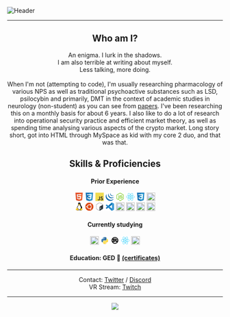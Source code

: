 ![Header](https://lh3.googleusercontent.com/FXYtDXzcqBY52d70e9p6SvzM7JvxnLDy6v9BSIJ3Xp-2ywF3oQwRUdfIymYyKcCSUPRRoak58biNzDo7rjOc0KrvrTLS_dbTQHc=w2880)

<hr>

<section id="main" align="center">

## Who am I?
An enigma. I lurk in the shadows.<br>
I am also terrible at writing about myself.<br>
Less talking, more doing.<br><br>
When I'm not (attempting to code), I'm usually researching pharmacology of various NPS as well as traditional psychoactive substances such as LSD, psilocybin and primarily, DMT in the context of academic studies in neurology (non-student) as you can see from [papers](https://github.com/viralhysteria/papers). I've been researching this on a monthly basis for about 6 years. I also like to do a lot of research into operational security practice and efficient market theory, as well as spending time analysing various aspects of the crypto market. Long story short, got into HTML through MySpace as kid with my core 2 duo, and that was that.
## Skills & Proficiencies

#### Prior Experience
<img src="https://github.com/devicons/devicon/blob/2ae2a900d2f041da66e950e4d48052658d850630/icons/html5/html5-original.svg" title="HTML5" width="20px" height="20px">
<img src="https://github.com/devicons/devicon/blob/2ae2a900d2f041da66e950e4d48052658d850630/icons/css3/css3-original.svg" title="CSS3" width="20px" height="20px">
<img src="https://github.com/devicons/devicon/blob/2ae2a900d2f041da66e950e4d48052658d850630/icons/javascript/javascript-original.svg" title="Javascript" width="20px" height="20px">
<img src="https://github.com/devicons/devicon/blob/2ae2a900d2f041da66e950e4d48052658d850630/icons/jquery/jquery-original.svg" title="JQuery" width="20px" height="20px">
<img src="https://github.com/devicons/devicon/blob/2ae2a900d2f041da66e950e4d48052658d850630/icons/nodejs/nodejs-original.svg" title="NodeJS" width="20px" height="20px">
<img src="https://github.com/devicons/devicon/blob/2ae2a900d2f041da66e950e4d48052658d850630/icons/react/react-original.svg" title="React" width="20px" height="20px">
<img src="https://github.com/devicons/devicon/blob/2ae2a900d2f041da66e950e4d48052658d850630/icons/css3/css3-original.svg" title="CSS3" width="20px" height="20px">
<img src="https://clipground.com/images/adobe-photoshop-png-9.png" title="Photoshop" width="20px" height="20px">
<br>
<img src="https://github.com/devicons/devicon/blob/2ae2a900d2f041da66e950e4d48052658d850630/icons/linux/linux-original.svg" title="Linux" width="20px" height="20px">
<img src="https://github.com/devicons/devicon/blob/2ae2a900d2f041da66e950e4d48052658d850630/icons/ubuntu/ubuntu-plain.svg" title="Ubuntu" width="20px" height="20px">
<img src="https://github.com/devicons/devicon/blob/2ae2a900d2f041da66e950e4d48052658d850630/icons/bash/bash-original.svg" title="Bash" width="20px" height="20px">
<img src="https://github.com/devicons/devicon/blob/2ae2a900d2f041da66e950e4d48052658d850630/icons/vscode/vscode-original.svg" title="VSCode" width="20px" height="20px">
<img src="https://icons.iconarchive.com/icons/papirus-team/papirus-apps/512/sublime-text-icon.png" title="Sublime Text" width="20px" height="20px">
<img src="https://www.trackedmusic.com/wp-content/uploads/2017/08/FLStudio_logo-822x1024.png" title="FL Studio" width="20px" height="20px">
<img src="https://pngimg.com/uploads/bitcoin/bitcoin_PNG48.png" title="Bitcoin" width="20px" height="20px">
<img src="https://avatars.githubusercontent.com/u/7644688?s=280&v=4" title="TradingView: Technical Analysis" width="20px" height="20px">

#### Currently studying
<img src="https://clipground.com/images/ethereum-png-12.png" title="Solidity" width="20px" height="20px">
<img src="https://github.com/devicons/devicon/blob/2ae2a900d2f041da66e950e4d48052658d850630/icons/python/python-original.svg" title="Python" width="20px" height="20px">
<img src="https://github.com/devicons/devicon/blob/2ae2a900d2f041da66e950e4d48052658d850630/icons/rust/rust-plain.svg" title="Rust" width="20px" height="20px">
<img src="https://github.com/devicons/devicon/blob/2ae2a900d2f041da66e950e4d48052658d850630/icons/react/react-original.svg" title="React" width="20px" height="20px">
<img src="https://avatars.githubusercontent.com/u/7644688?s=280&v=4" title="TradingView: Technical Analysis" width="20px" height="20px">

<br>

#### Education: GED 🧠 [(certificates)](https://github.com/viralhysteria/certificates)

<hr>

Contact: [Twitter](https://twitter.com/viralhysteria) / [Discord](https://discordapp.com/users/viralhysteria#0413)<br>
VR Stream: [Twitch](https://twitch.tv/viralhysteria)

<hr>

<a href="https://psnprofiles.com/Blazewii"><img src="https://card.psnprofiles.com/1/Blazewii.png" border="0"></a>

</section>
